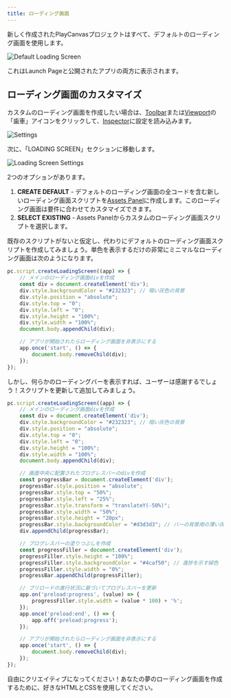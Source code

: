 ```yaml
---
title: ローディング画面
---
```


新しく作成されたPlayCanvasプロジェクトはすべて、デフォルトのローディング画面を使用します。

![Default Loading Screen](/img/user-manual/editor/launch-page/loading-screen/loading-screen-default.webp)

これはLaunch Pageと公開されたアプリの両方に表示されます。

## ローディング画面のカスタマイズ

カスタムのローディング画面を作成したい場合は、[Toolbar](../../toolbar)または[Viewport](../../viewport)の「歯車」アイコンをクリックして、[Inspector](../../inspector)に設定を読み込みます。

![Settings](/img/user-manual/editor/toolbar/settings.png)

次に、「LOADING SCREEN」セクションに移動します。

![Loading Screen Settings](/img/user-manual/editor/launch-page/loading-screen/loading-screen-settings.png)

2つのオプションがあります。

1. **CREATE DEFAULT** - デフォルトのローディング画面の全コードを含む新しいローディング画面スクリプトを[Assets Panel](../../interface/assets)に作成します。このローディング画面は要件に合わせてカスタマイズできます。
2. **SELECT EXISTING** - Assets Panelからカスタムのローディング画面スクリプトを選択します。

既存のスクリプトがないと仮定し、代わりにデフォルトのローディング画面スクリプトを作成してみましょう。単色を表示するだけの非常にミニマルなローディング画面は次のようになります。

```javascript
pc.script.createLoadingScreen((app) => {
    // メインのローディング画面divを作成
    const div = document.createElement('div');
    div.style.backgroundColor = "#232323"; // 暗い灰色の背景
    div.style.position = "absolute";
    div.style.top = "0";
    div.style.left = "0";
    div.style.height = "100%";
    div.style.width = "100%";
    document.body.appendChild(div);

    // アプリが開始されたらローディング画面を非表示にする
    app.once('start', () => {
        document.body.removeChild(div);
    });
});
```

しかし、何らかのローディングバーを表示すれば、ユーザーは感謝するでしょう！スクリプトを更新して追加してみましょう。

```javascript
pc.script.createLoadingScreen((app) => {
    // メインのローディング画面divを作成
    const div = document.createElement('div');
    div.style.backgroundColor = "#232323"; // 暗い灰色の背景
    div.style.position = "absolute";
    div.style.top = "0";
    div.style.left = "0";
    div.style.height = "100%";
    div.style.width = "100%";
    document.body.appendChild(div);

    // 画面中央に配置されたプログレスバーのdivを作成
    const progressBar = document.createElement('div');
    progressBar.style.position = "absolute";
    progressBar.style.top = "50%";
    progressBar.style.left = "25%";
    progressBar.style.transform = "translateY(-50%)";
    progressBar.style.width = "50%";
    progressBar.style.height = "20px";
    progressBar.style.backgroundColor = "#d3d3d3"; // バーの背景用の薄い灰色
    div.appendChild(progressBar);

    // プログレスバーの塗りつぶしを作成
    const progressFiller = document.createElement('div');
    progressFiller.style.height = "100%";
    progressFiller.style.backgroundColor = "#4caf50"; // 進捗を示す緑色
    progressFiller.style.width = "0%";
    progressBar.appendChild(progressFiller);

    // プリロードの進行状況に基づいてプログレスバーを更新
    app.on('preload:progress', (value) => {
        progressFiller.style.width = (value * 100) + '%';
    });
    app.once('preload:end', () => {
        app.off('preload:progress');
    });

    // アプリが開始されたらローディング画面を非表示にする
    app.once('start', () => {
        document.body.removeChild(div);
    });
});
```

自由にクリエイティブになってください！あなたの夢のローディング画面を作成するために、好きなHTMLとCSSを使用してください。

